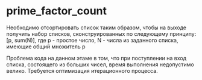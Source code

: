 # prime_factor_count
Необходимо отсортировать список таким образом, чтобы на выходе получить набор списков, сконструированных по следующему принципу: [p, sum(N)], где p - простое число, N - числа из заданного списка, имеющие общий множитель p

Проблема кода на данном этаме в том, что при поступлении на вход списка, состоящего из больших чисел, время выполнения недопустимо велико. Требуется оптимизация итерационного процесса.
